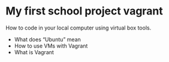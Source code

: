 # My first school project vagrant
How to code in your local computer using virtual box tools.
* What does “Ubuntu” mean
* How to use VMs with Vagrant
* What is Vagrant
